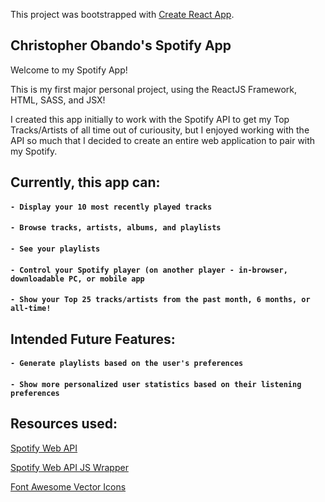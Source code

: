 This project was bootstrapped with [Create React App](https://github.com/facebook/create-react-app).

## Christopher Obando's Spotify App
Welcome to my Spotify App!


This is my first major personal project, using the ReactJS Framework, HTML, SASS, and JSX!


I created this app initially to work with the Spotify API to get my Top Tracks/Artists of all time out of curiousity,
but I enjoyed working with the API so much that I decided to create an entire web application to pair with my Spotify.


## Currently, this app can:
#### `- Display your 10 most recently played tracks`
#### `- Browse tracks, artists, albums, and playlists`
#### `- See your playlists`
#### `- Control your Spotify player (on another player - in-browser, downloadable PC, or mobile app`
#### `- Show your Top 25 tracks/artists from the past month, 6 months, or all-time!`


## Intended Future Features:
#### `- Generate playlists based on the user's preferences`
#### `- Show more personalized user statistics based on their listening preferences`


## Resources used:

[Spotify Web API](https://developer.spotify.com/documentation/web-api/reference/)

[Spotify Web API JS Wrapper](https://doxdox.org/jmperez/spotify-web-api-js)

[Font Awesome Vector Icons](https://fontawesome.com/)
